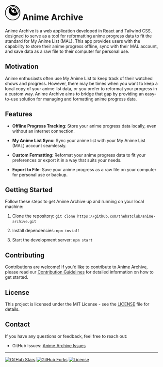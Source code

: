 # <img src="./public/logo.png" alt="drawing" width="50" /> Anime Archive

Anime Archive is a web application developed in React and Tailwind CSS, designed to serve as a tool for reformatting anime progress data to fit the standard for My Anime List (MAL). This app provides users with the capability to store their anime progress offline, sync with their MAL account, and save data as a raw file to their computer for personal use.

## Motivation

Anime enthusiasts often use My Anime List to keep track of their watched shows and progress. However, there may be times when you want to keep a local copy of your anime list data, or you prefer to reformat your progress in a custom way. Anime Archive aims to bridge that gap by providing an easy-to-use solution for managing and formatting anime progress data.

## Features

- **Offline Progress Tracking**: Store your anime progress data locally, even without an internet connection.

- **My Anime List Sync**: Sync your anime list with your My Anime List (MAL) account seamlessly.

- **Custom Formatting**: Reformat your anime progress data to fit your preferences or export it in a way that suits your needs.

- **Export to File**: Save your anime progress as a raw file on your computer for personal use or backup.

## Getting Started

Follow these steps to get Anime Archive up and running on your local machine:

1. Clone the repository: `git clone https://github.com/thehatclub/anime-archive.git`

2. Install dependencies: `npm install`

3. Start the development server: `npm start`

## Contributing

Contributions are welcome! If you'd like to contribute to Anime Archive, please read our [Contribution Guidelines](./CONTRIBUTING.md) for detailed information on how to get started.

## License

This project is licensed under the MIT License - see the [LICENSE](LICENSE) file for details.

## Contact

If you have any questions or feedback, feel free to reach out:

- GitHub Issues: [Anime Archive Issues](https://github.com/thehatclub/anime-archive/issues)

---

[![GitHub Stars](https://img.shields.io/github/stars/thehatclub/anime-archive.svg)](https://github.com/thehatclub/anime-archive/stargazers)
[![GitHub Forks](https://img.shields.io/github/forks/thehatclub/anime-archive.svg)](https://github.com/thehatclub/anime-archive/network)
[![License](https://img.shields.io/badge/license-MIT-blue.svg)](LICENSE)
